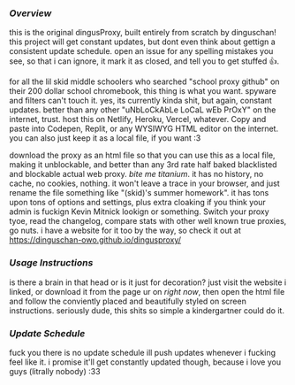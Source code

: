 ### ***Overview***

this is the original dingusProxy, built entirely from scratch by dinguschan! this project will get constant updates, but dont even think about gettign a consistent update schedule. open an issue for any spelling mistakes you see, so that i can ignore, it mark it as closed, and tell you to get stuffed 👍. 

for all the lil skid middle schoolers who searched "school proxy github" on their 200 dollar school chromebook, this thing is what you want. spyware and filters can't touch it. yes, its currently kinda shit, but again, constant updates. better than any other "uNbLoCkAbLe LoCaL wEb PrOxY" on the internet, trust. host this on Netlify, Heroku, Vercel, whatever. Copy and paste into Codepen, Replit, or any WYSIWYG HTML editor on the internet. you can also just keep it as a local file, if you want :3

download the proxy as an html file so that you can use this as a local file, making it unblockable, and better than any 3rd rate half baked blacklisted and blockable actual web proxy. _bite me titanium_. it has no history, no cache, no cookies, nothing. it won't leave a trace in your browser, and just rename the file something like "(skid)'s summer homework". it has tons upon tons of options and settings, plus extra cloaking if you think your admin is fuckign Kevin Mitnick lookign or something. Switch your proxy tyoe, read the changelog, compare stats with other well known true proxies, go nuts. i have a website for it too by the way, so check it out at https://dinguschan-owo.github.io/dingusproxy/

### ***Usage Instructions***

is there a brain in that head or is it just for decoration? just visit the website i linked, or download it from the page ur on _right now_, then open the html file and follow the conviently placed and beautifully styled on screen instructions. seriously dude, this shits so simple a kindergartner could do it.

### ***Update Schedule***

fuck you there is no update schedule ill push updates whenever i fucking feel like it. i promise it'll get constantly updated though, because i love you guys (litrally nobody) :33 
